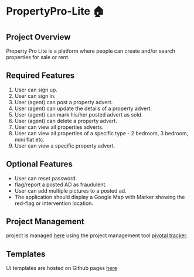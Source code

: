  # PropertyPro-Lite :house:

## Project Overview
Property Pro Lite is a platform where people can create and/or search properties for sale or rent.

## Required Features
1. User can sign up.
2. User can sign in.
3. User (agent) can post a property advert.
4. User (agent) can update the details of a property advert.
5. User (agent) can mark his/her posted advert as sold.
6. User (agent) can delete a property advert.
7. User can view all properties adverts.
8. User can view all properties of a specific type - 2 bedroom, 3 bedroom, mini flat etc.
9. User can view a specific property advert.

## Optional Features
* User can reset password.
* flag/report a posted AD as fraudulent.
* User can add multiple pictures to a posted ad.
* The application should display a Google Map with Marker showing the red-flag or
intervention location.

## Project Management
project is managed [here](https://www.pivotaltracker.com/n/projects/2354807) using the project management tool [pivotal tracker](www.pivotaltracler.com).

## Templates 
Ui templates are hosted on Github pages [here](evansinho.github.io/PropertyPro-lite/UI)
